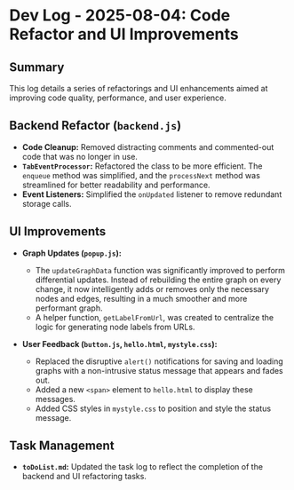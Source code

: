 # Dev Log - 2025-08-04: Code Refactor and UI Improvements

## Summary

This log details a series of refactorings and UI enhancements aimed at improving code quality, performance, and user experience.

## Backend Refactor (`backend.js`)

- **Code Cleanup:** Removed distracting comments and commented-out code that was no longer in use.
- **`TabEventProcessor`:** Refactored the class to be more efficient. The `enqueue` method was simplified, and the `processNext` method was streamlined for better readability and performance.
- **Event Listeners:** Simplified the `onUpdated` listener to remove redundant storage calls.

## UI Improvements

- **Graph Updates (`popup.js`):**
  - The `updateGraphData` function was significantly improved to perform differential updates. Instead of rebuilding the entire graph on every change, it now intelligently adds or removes only the necessary nodes and edges, resulting in a much smoother and more performant graph.
  - A helper function, `getLabelFromUrl`, was created to centralize the logic for generating node labels from URLs.

- **User Feedback (`button.js`, `hello.html`, `mystyle.css`):**
  - Replaced the disruptive `alert()` notifications for saving and loading graphs with a non-intrusive status message that appears and fades out.
  - Added a new `<span>` element to `hello.html` to display these messages.
  - Added CSS styles in `mystyle.css` to position and style the status message.

## Task Management

- **`toDoList.md`:** Updated the task log to reflect the completion of the backend and UI refactoring tasks.